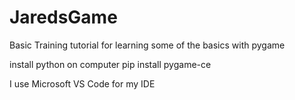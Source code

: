 # JaredsGame
Basic Training tutorial for learning some of the basics with pygame

install python on computer
pip install pygame-ce

I use Microsoft VS Code for my IDE
